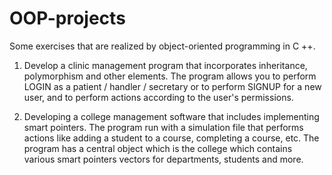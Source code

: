 # OOP-projects

Some exercises that are realized by object-oriented programming in C ++.

1. Develop a clinic management program that incorporates inheritance, polymorphism and other elements.
The program allows you to perform LOGIN as a patient / handler / secretary or to perform SIGNUP for a new user, and to perform actions according to the user's permissions.

2. Developing a college management software that includes implementing smart pointers.
The program run with a simulation file that performs actions like adding a student to a course, completing a course, etc.
The program has a central object which is the college which contains various smart pointers vectors for departments, students and more.

